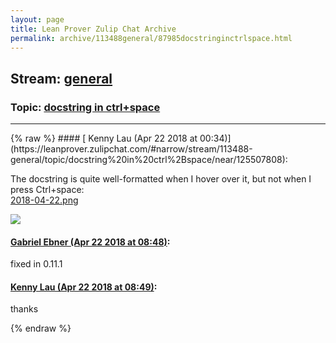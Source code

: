 ```yaml
---
layout: page
title: Lean Prover Zulip Chat Archive 
permalink: archive/113488general/87985docstringinctrlspace.html
---
```


## Stream: [general](https://leanprover-community.github.io/archive/113488general/index.html)
### Topic: [docstring in ctrl+space](https://leanprover-community.github.io/archive/113488general/87985docstringinctrlspace.html)

---

<base href="https://leanprover.zulipchat.com">
{% raw %}
#### [ Kenny Lau (Apr 22 2018 at 00:34)](https://leanprover.zulipchat.com/#narrow/stream/113488-general/topic/docstring%20in%20ctrl%2Bspace/near/125507808):
<p>The docstring is quite well-formatted when I hover over it, but not when I press Ctrl+space:<br>
<a href="/user_uploads/3121/qQwR8mBGyQMaAhKIgyv5HDGI/2018-04-22.png" target="_blank" title="2018-04-22.png">2018-04-22.png</a></p>
<div class="message_inline_image"><a href="/user_uploads/3121/qQwR8mBGyQMaAhKIgyv5HDGI/2018-04-22.png" target="_blank" title="2018-04-22.png"><img src="/user_uploads/3121/qQwR8mBGyQMaAhKIgyv5HDGI/2018-04-22.png"></a></div>

#### [ Gabriel Ebner (Apr 22 2018 at 08:48)](https://leanprover.zulipchat.com/#narrow/stream/113488-general/topic/docstring%20in%20ctrl%2Bspace/near/125520050):
<p>fixed in 0.11.1</p>

#### [ Kenny Lau (Apr 22 2018 at 08:49)](https://leanprover.zulipchat.com/#narrow/stream/113488-general/topic/docstring%20in%20ctrl%2Bspace/near/125520053):
<p>thanks</p>


{% endraw %}
